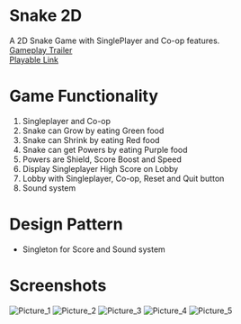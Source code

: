 # Snake 2D
A 2D Snake Game with SinglePlayer and Co-op features. <br/>
[Gameplay Trailer](https://drive.google.com/file/d/1Hwwq3AC0uLl-6il8N11nv0-xONtAa5Ep/view?usp=share_link) <br/>
[Playable Link](https://kishore-karic.itch.io/snake-2d) <br/>

# Game Functionality
1. Singleplayer and Co-op
2. Snake can Grow by eating Green food
3. Snake can Shrink by eating Red food
4. Snake can get Powers by eating Purple food
5. Powers are Shield, Score Boost and Speed
6. Display Singleplayer High Score on Lobby
7. Lobby with Singleplayer, Co-op, Reset and Quit button
8. Sound system

# Design Pattern
* Singleton for Score and Sound system

# Screenshots
![Picture_1](https://github.com/Kishore-Karic/2D-Snake-Game-Windows-/assets/97879797/b9707554-4cd5-4907-8a21-f586ead9b41a)
![Picture_2](https://github.com/Kishore-Karic/2D-Snake-Game-Windows-/assets/97879797/c9a5a5bd-bc26-4abe-8e8a-5b89f22ddfe8)
![Picture_3](https://github.com/Kishore-Karic/2D-Snake-Game-Windows-/assets/97879797/a78a7ba7-0299-4985-a705-de83cdead30b)
![Picture_4](https://github.com/Kishore-Karic/2D-Snake-Game-Windows-/assets/97879797/a736e73a-7f3b-474b-9cc9-79a99c00c80c)
![Picture_5](https://github.com/Kishore-Karic/2D-Snake-Game-Windows-/assets/97879797/a73e740f-ef86-46ae-a43b-7e17be5414a9)
